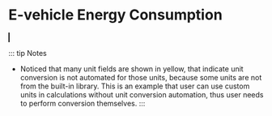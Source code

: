 <script setup>
  import CalcEmbeder from '../components/calc-embeder.vue'

  const calcData = {
    title: 'E-vehicle Energy Consumption', 
    calcUrl: 'c-20211018.222608970-e3d-09147a-515928' 
  }
</script>

# E-vehicle Energy Consumption
<CalcEmbeder :calcData="calcData"
  width="100%" :iframeHeight="750" style="border:1px solid black;">
</CalcEmbeder>

::: tip Notes
- Noticed that many unit fields are shown in yellow, that indicate unit conversion is not automated for those units, because some units are not from the built-in library. This is an example that user can use custom units in calculations without unit conversion automation, thus user needs to perform conversion themselves.
:::
